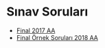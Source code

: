 # Sınav Soruları

<!--Index-->

- [Final 2017 AA](./Final%202017%20AA.pdf)
- [Final Örnek Soruları 2018 AA](./Final%20%C3%96rnek%20Sorular%C4%B1%202018%20AA.pdf)

<!--Index-->
